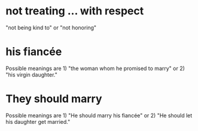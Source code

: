# not treating ... with respect

"not being kind to" or "not honoring"

# his fiancée

Possible meanings are 1) "the woman whom he promised to marry" or 2) "his virgin daughter."

# They should marry

Possible meanings are 1) "He should marry his fiancée" or 2) "He should let his daughter get married."

